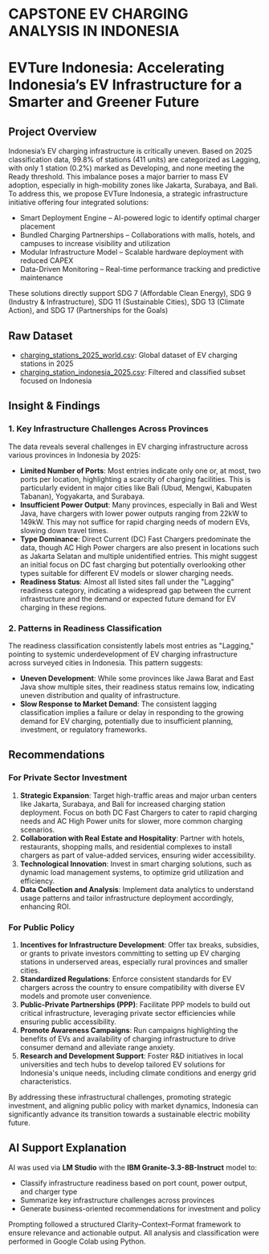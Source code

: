 # CAPSTONE EV CHARGING ANALYSIS IN INDONESIA
# EVTure Indonesia: Accelerating Indonesia’s EV Infrastructure for a Smarter and Greener Future

## Project Overview
Indonesia’s EV charging infrastructure is critically uneven. Based on 2025 classification data, 99.8% of stations (411 units) are categorized as Lagging, with only 1 station (0.2%) marked as Developing, and none meeting the Ready threshold. This imbalance poses a major barrier to mass EV adoption, especially in high-mobility zones like Jakarta, Surabaya, and Bali.
To address this, we propose EVTure Indonesia, a strategic infrastructure initiative offering four integrated solutions:
- Smart Deployment Engine – AI-powered logic to identify optimal charger placement
- Bundled Charging Partnerships – Collaborations with malls, hotels, and campuses to increase visibility and utilization
- Modular Infrastructure Model – Scalable hardware deployment with reduced CAPEX
- Data-Driven Monitoring – Real-time performance tracking and predictive maintenance

These solutions directly support SDG 7 (Affordable Clean Energy), SDG 9 (Industry & Infrastructure), SDG 11 (Sustainable Cities), SDG 13 (Climate Action), and SDG 17 (Partnerships for the Goals)

## Raw Dataset
- [charging_stations_2025_world.csv](./charging_stations_2025_world.csv): Global dataset of EV charging stations in 2025
- [charging_station_indonesia_2025.csv](./charging_station_indonesia_2025.csv): Filtered and classified subset focused on Indonesia

## Insight & Findings

### 1. Key Infrastructure Challenges Across Provinces

The data reveals several challenges in EV charging infrastructure across various provinces in Indonesia by 2025:

- **Limited Number of Ports**: Most entries indicate only one or, at most, two ports per location, highlighting a scarcity of charging facilities. This is particularly evident in major cities like Bali (Ubud, Mengwi, Kabupaten Tabanan), Yogyakarta, and Surabaya.
- **Insufficient Power Output**: Many provinces, especially in Bali and West Java, have chargers with lower power outputs ranging from 22kW to 149kW. This may not suffice for rapid charging needs of modern EVs, slowing down travel times.
- **Type Dominance**: Direct Current (DC) Fast Chargers predominate the data, though AC High Power chargers are also present in locations such as Jakarta Selatan and multiple unidentified entries. This might suggest an initial focus on DC fast charging but potentially overlooking other types suitable for different EV models or slower charging needs.
- **Readiness Status**: Almost all listed sites fall under the "Lagging" readiness category, indicating a widespread gap between the current infrastructure and the demand or expected future demand for EV charging in these regions.

### 2. Patterns in Readiness Classification

The readiness classification consistently labels most entries as "Lagging," pointing to systemic underdevelopment of EV charging infrastructure across surveyed cities in Indonesia. This pattern suggests:

- **Uneven Development**: While some provinces like Jawa Barat and East Java show multiple sites, their readiness status remains low, indicating uneven distribution and quality of infrastructure.
- **Slow Response to Market Demand**: The consistent lagging classification implies a failure or delay in responding to the growing demand for EV charging, potentially due to insufficient planning, investment, or regulatory frameworks.

## Recommendations

### For Private Sector Investment

1. **Strategic Expansion**: Target high-traffic areas and major urban centers like Jakarta, Surabaya, and Bali for increased charging station deployment. Focus on both DC Fast Chargers to cater to rapid charging needs and AC High Power units for slower, more common charging scenarios.
2. **Collaboration with Real Estate and Hospitality**: Partner with hotels, restaurants, shopping malls, and residential complexes to install chargers as part of value-added services, ensuring wider accessibility.
3. **Technological Innovation**: Invest in smart charging solutions, such as dynamic load management systems, to optimize grid utilization and efficiency.
4. **Data Collection and Analysis**: Implement data analytics to understand usage patterns and tailor infrastructure deployment accordingly, enhancing ROI.

### For Public Policy

1. **Incentives for Infrastructure Development**: Offer tax breaks, subsidies, or grants to private investors committing to setting up EV charging stations in underserved areas, especially rural provinces and smaller cities.
2. **Standardized Regulations**: Enforce consistent standards for EV chargers across the country to ensure compatibility with diverse EV models and promote user convenience.
3. **Public-Private Partnerships (PPP)**: Facilitate PPP models to build out critical infrastructure, leveraging private sector efficiencies while ensuring public accessibility.
4. **Promote Awareness Campaigns**: Run campaigns highlighting the benefits of EVs and availability of charging infrastructure to drive consumer demand and alleviate range anxiety.
5. **Research and Development Support**: Foster R&D initiatives in local universities and tech hubs to develop tailored EV solutions for Indonesia's unique needs, including climate conditions and energy grid characteristics.

By addressing these infrastructural challenges, promoting strategic investment, and aligning public policy with market dynamics, Indonesia can significantly advance its transition towards a sustainable electric mobility future.

## AI Support Explanation
AI was used via **LM Studio** with the **IBM Granite-3.3-8B-Instruct** model to:
- Classify infrastructure readiness based on port count, power output, and charger type
- Summarize key infrastructure challenges across provinces
- Generate business-oriented recommendations for investment and policy

Prompting followed a structured Clarity–Context–Format framework to ensure relevance and actionable output. All analysis and classification were performed in Google Colab using Python.
